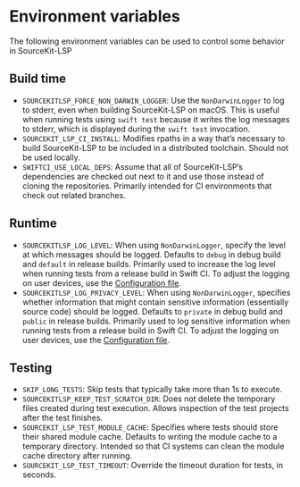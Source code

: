 # Environment variables

The following environment variables can be used to control some behavior in SourceKit-LSP

## Build time

- `SOURCEKITLSP_FORCE_NON_DARWIN_LOGGER`: Use the `NonDarwinLogger` to log to stderr, even when building SourceKit-LSP on macOS. This is useful when running tests using `swift test` because it writes the log messages to stderr, which is displayed during the `swift test` invocation.
- `SOURCEKIT_LSP_CI_INSTALL`: Modifies rpaths in a way that’s necessary to build SourceKit-LSP to be included in a distributed toolchain. Should not be used locally.
- `SWIFTCI_USE_LOCAL_DEPS`: Assume that all of SourceKit-LSP’s dependencies are checked out next to it and use those instead of cloning the repositories. Primarily intended for CI environments that check out related branches.

## Runtime

- `SOURCEKITLSP_LOG_LEVEL`: When using `NonDarwinLogger`, specify the level at which messages should be logged. Defaults to `debug` in debug build and `default` in release builds. Primarily used to increase the log level when running tests from a release build in Swift CI. To adjust the logging on user devices, use the [Configuration file](Configuration%20File.md).
- `SOURCEKITLSP_LOG_PRIVACY_LEVEL`: When using `NonDarwinLogger`, specifies whether information that might contain sensitive information (essentially source code) should be logged. Defaults to `private` in debug build and `public` in release builds. Primarily used to log sensitive information when running tests from a release build in Swift CI. To adjust the logging on user devices, use the [Configuration file](Configuration%20File.md).

## Testing
- `SKIP_LONG_TESTS`: Skip tests that typically take more than 1s to execute.
- `SOURCEKITLSP_KEEP_TEST_SCRATCH_DIR`: Does not delete the temporary files created during test execution. Allows inspection of the test projects after the test finishes.
- `SOURCEKIT_LSP_TEST_MODULE_CACHE`: Specifies where tests should store their shared module cache. Defaults to writing the module cache to a temporary directory. Intended so that CI systems can clean the module cache directory after running.
- `SOURCEKIT_LSP_TEST_TIMEOUT`: Override the timeout duration for tests, in seconds.
